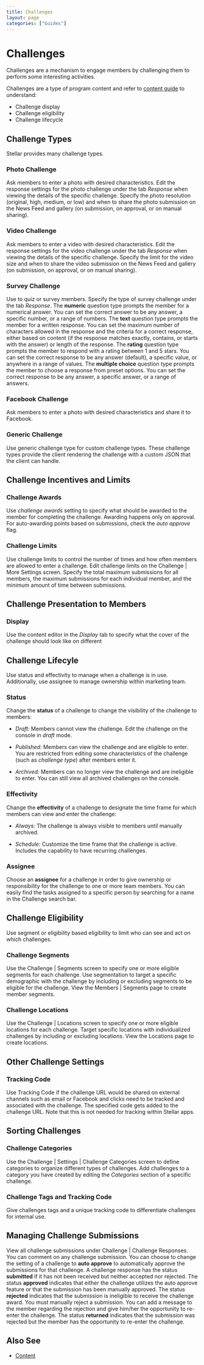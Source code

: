 ```yaml
---
title: Challenges
layout: page
categories: ["Guides"]
---
```

# Challenges

Challenges are a mechanism to engage members by challenging them to perform some interesting activities.

Challenges are a type of program content and refer to [content guide](./content) to understand:

* Challenge display
* Challenge eligibility
* Challenge lifecycle

## Challenge Types
Stellar provides many challenge types.

### Photo Challenge
Ask members to enter a photo with desired characteristics. Edit the response settings for the photo challenge under the tab *Response* when viewing the details of the specific challenge. Specify the photo resolution (original, high, medium, or low) and when to share the photo submission on the News Feed and gallery (on submission, on approval, or on manual sharing).

### Video Challenge
Ask members to enter a video with desired characteristics. Edit the response settings for the video challenge under the tab *Response* when viewing the details of the specific challenge. Specify the limit for the video size and when to share the video submission on the News Feed and gallery (on submission, on approval, or on manual sharing).

### Survey Challenge
Use to quiz or survey members. Specify the type of survey challenge under the tab *Response*. The **numeric** question type prompts the member for a numerical answer. You can set the correct answer to be any answer, a specific number, or a range of numbers. The **text** question type prompts the member for a written response. You can set the maximum number of characters allowed in the response and the criteria for a correct response, either based on content (if the response matches exactly, contains, or starts with the answer) or length of the response. The **rating** question type prompts the member to respond with a rating between 1 and 5 stars. You can set the correct response to be any answer (default), a specific value, or anywhere in a range of values. The **multiple choice** question type prompts the member to choose a response from preset options. You can set the correct response to be any answer, a specific answer, or a range of answers.

### Facebook Challenge
Ask members to enter a photo with desired characteristics and share it to Facebook.

### Generic Challenge
Use generic challenge type for custom challenge types. These challenge types provide the client rendering the challenge with a custom JSON that the client can handle.

## Challenge Incentives and Limits
### Challenge Awards
Use *challenge awards* setting to specify what should be awarded to the member for completing the challenge. Awarding happens only on approval. For auto-awarding points based on submissions, check the *auto approve* flag.  

### Challenge Limits
Use challenge limits to control the number of times and how often members are allowed to enter a challenge. Edit challenge limits on the Challenge | More Settings screen. Specify the total maximum submissions for all members, the maximum submissions for each individual member, and the minimum amount of time between submissions.

## Challenge Presentation to Members
### Display
Use the content editor in the *Display* tab to specify what the cover of the challenge should look like on different 
## Challenge Lifecyle
Use status and effectivity to manage when a challenge is in use. Additionally, use assignee to manage ownership within marketing team.

### Status
Change the **status** of a challenge to change the visibility of the challenge to members:

* *Draft:* Members cannot view the challenge. Edit the challenge on the console in *draft* mode.

* *Published:* Members can view the challenge and are eligible to enter. You are restricted from editing some characteristics of the challenge (such as *challenge type*) after members enter it.

* *Archived:* Members can no longer view the challenge and are ineligible to enter. You can still view all archived challenges on the console.

### Effectivity
Change the **effectivity** of a challenge to designate the time frame for which members can view and enter the challenge:

* *Always:* The challenge is always visible to members until manually archived.

* *Schedule:* Customize the time frame that the challenge is active. Includes the capability to have recurring challenges.

### Assignee
Choose an **assignee** for a challenge in order to give ownership or responsibility for the challenge to one or more team members. You can easily find the tasks assigned to a specific person by searching for a name in the Challenge search bar.

## Challenge Eligibility
Use segment or eligibility based eligibility to limit who can see and act on which challenges.
### Challenge Segments
Use the Challenge | Segments screen to specify one or more eligible segments for each challenge. Use segmentation to target a specific demographic with the challenge by including or excluding segments to be eligible for the challenge. View the Members | Segments page to create member segments.

### Challenge Locations
Use the Challenge | Locations screen to specify one or more eligible locations for each challenge. Target specific locations with individualized challenges by including or excluding locations. View the Locations page to create locations.

## Other Challenge Settings
### Tracking Code
Use Tracking Code if the challenge URL would be shared on external channels such as email or Facebook and clicks need to be tracked and associated with the challenge. The specified code gets added to the challenge URL. Note that this is not needed for tracking within Stellar apps.


## Sorting Challenges
### Challenge Categories
Use the Challenge | Settings | Challenge Categories screen to define categories to organize different types of challenges. Add challenges to a category you have created by editing the *Categories* section of a specific challenge.

### Challenge Tags and Tracking Code
Give challenges tags and a unique tracking code to differentiate challenges for internal use.

## Managing Challenge Submissions

View all challenge submissions under Challenge | Challenge Responses. You can comment on any challenge submission. You can choose to change the setting of a challenge to **auto approve** to automatically approve the submissions for that challenge. A challenge response has the status **submitted** if it has not been received but neither accepted nor rejected. The status **approved** indicates that either the challenge utilizes the auto approve feature or that the submission has been manually approved. The status **rejected** indicates that the submission is ineligible to receive the challenge award. You must manually reject a submission. You can add a message to the member regarding the rejection and give him/her the opportunity to re-enter the challenge. The status **returned** indicates that the submission was rejected but the member has the opportunity to re-enter the challenge.

## Also See
* [Content](./content)